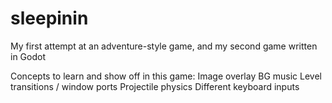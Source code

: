 # sleepinin
My first attempt at an adventure-style game, and my second game written in Godot

Concepts to learn and show off in this game:
Image overlay
BG music
Level transitions / window ports
Projectile physics
Different keyboard inputs

